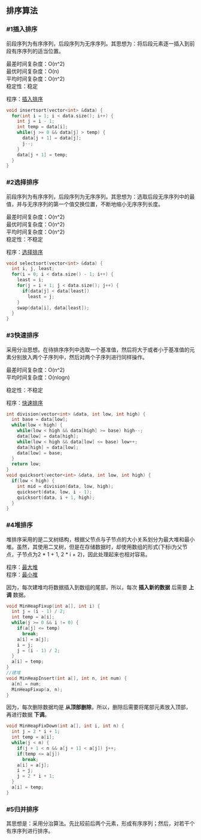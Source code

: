 ## 排序算法

### #1插入排序

前段序列为有序序列，后段序列为无序序列。其思想为：将后段元素逐一插入到前段有序序列的适当位置。

最差时间复杂度：O(n^2)  
最优时间复杂度：O(n)  
平均时间复杂度：O(n^2)  
稳定性：稳定  

程序：[插入排序](insertsort.cpp)

```c++
void insertsort(vector<int> &data) {
  for(int i = 1; i < data.size(); i++) {
    int j = i - 1;
    int temp = data[i];
    while(j >= 0 && data[j] > temp) {
      data[j + 1] = data[j];
      j--;
    }
    data[j + 1] = temp;
  }
}
```

### #2选择排序

前段序列为有序序列，后段序列为无序序列。其思想为：选取后段无序序列中的最值，并与无序序列的第一个值交换位置，不断地缩小无序序列长度。

最差时间复杂度：O(n^2)  
最优时间复杂度：O(n^2)  
平均时间复杂度：O(n^2)  
稳定性：不稳定  

程序：[选择排序](selectsort.cpp)

```c++
void selectsort(vector<int> &data) {
  int i, j, least;
  for(i = 0; i < data.size() - 1; i++) {
    least = i;
    for(j = i + 1; j < data.size(); j++) {
      if(data[j] < data[least])
        least = j;
    }
    swap(data[i], data[least]);
  }
}
```

### #3快速排序

采用分治思想。在待排序序列中选取一个基准值，然后将大于或者小于基准值的元素分别放入两个子序列中，然后对两个子序列进行同样操作。

最差时间复杂度：O(n^2)  
平均时间复杂度：O(nlogn)  

稳定性：不稳定  

程序：[快速排序](quicksort.cpp)

```c++
int division(vector<int> &data, int low, int high) {
  int base = data[low];
  while(low < high) {
    while(low < high && data[high] >= base) high--;
    data[low] = data[high];
    while(low < high && data[low] <= base) low++;
    data[high] = data[low];
    data[low] = base;
  }
  return low;
}
void quicksort(vector<int> &data, int low, int high) {
  if(low < high) {
    int mid = division(data, low, high);
    quicksort(data, low, i - 1);
    quicksort(data, i + 1, high);
  }
}
```

### #4堆排序

堆排序采用的是二叉树结构，根据父节点与子节点的大小关系划分为最大堆和最小堆。虽然，其使用二叉树，但是在存储数据时，却使用数组的形式(下标i为父节点，子节点为2 * 1 + 1, 2 * i + 2)，因此处理起来也相对容易。

程序：[最大堆](maxheapsort.cpp)  
程序：[最小堆](minheapsort.cpp)

因为，每次建堆均将数据插入到数组的尾部，所以，每次 **插入新的数据** 后需要 **上调** 数据。

```c++
void MinHeapFixup(int a[], int i) {
  int j = (i - 1) / 2;
  int temp = a[i];
  while(j >= 0 && i != 0) {
    if(a[j] <= temp)
      break;
    a[i] = a[j];
    i = j;
    j = (i - 1) / 2;
  }
  a[i] = temp;
}
//建堆
void MinHeapInsert(int a[], int n, int num) {
  a[n] = num;
  MinHeapFixup(a, n);
}
```

因为，每次删除数据均是 **从顶部删除**，所以，删除后需要将尾部元素放入顶部，再进行数据 **下调**。

```c++
void MinHeapFixDown(int a[], int i, int n) {
  int j = 2 * i + 1;
  int temp = a[i];
  while(j < n) {
    if(j + 1 < n && a[j + 1] < a[j]) j++;
    if(temp <= a[j])
      break;
    a[i] = a[j];
    i = j;
    j = 2 * i + 1;
  }
  a[i] = temp;
}
```

### #5归并排序

其思想是：采用分治算法。先比较前后两个元素，形成有序序列；然后，对若干个有序序列进行排序。  
